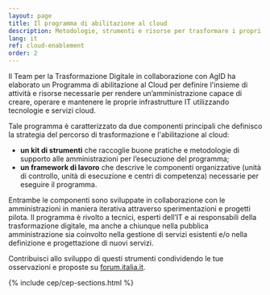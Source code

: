 ```yaml
---
layout: page
title: Il programma di abilitazione al cloud
description: Metodologie, strumenti e risorse per trasformare i propri servizi utilizzando le tecnologie cloud.
lang: it
ref: cloud-enablement
order: 2
---
```


Il Team per la Trasformazione Digitale in collaborazione con AgID ha elaborato un Programma di
abilitazione al Cloud per definire l'insieme di attività e risorse necessarie
per rendere un’amministrazione capace di creare, operare e mantenere le proprie infrastrutture IT 
utilizzando tecnologie e servizi cloud.

Tale programma è caratterizzato da due componenti 
principali che definisco la strategia del percorso di trasformazione e l'abilitazione al cloud:

- **un kit di strumenti** che raccoglie  buone pratiche e metodologie di supporto alle
  amministrazioni per l’esecuzione del programma;
- **un framework di lavoro** che descrive le componenti organizzative (unità di
  controllo, unità di esecuzione e centri di competenza) necessarie per
  eseguire il programma.

Entrambe le componenti sono sviluppate in collaborazione con le 
amministrazioni in maniera iterativa attraverso sperimentazioni e progetti pilota.
Il programma è rivolto a tecnici, esperti dell’IT e ai
responsabili della trasformazione digitale, ma anche a chiunque nella
pubblica amministrazione sia coinvolto nella gestione di servizi esistenti e/o
nella definizione e progettazione di nuovi servizi.

Contribuisci allo sviluppo di questi strumenti condividendo le tue osservazioni e proposte su
[forum.italia.it](https://forum.italia.it/c/piano-triennale/data-center-e-cloud).


{% include cep/cep-sections.html %}

